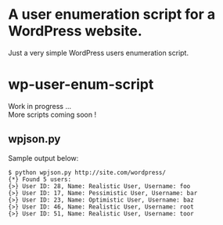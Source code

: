 # A user enumeration script for a WordPress website.
Just a very simple WordPress users enumeration script.
 

# wp-user-enum-script
  Work in progress ... <br/>
  More scripts coming soon ! <br/>
  
## wpjson.py  
Sample output below:  
```
$ python wpjson.py http://site.com/wordpress/
{*} Found 5 users:
{>} User ID: 28, Name: Realistic User, Username: foo
{>} User ID: 17, Name: Pessimistic User, Username: bar
{>} User ID: 23, Name: Optimistic User, Username: baz
{>} User ID: 46, Name: Realistic User, Username: root
{>} User ID: 51, Name: Realistic User, Username: toor
```
